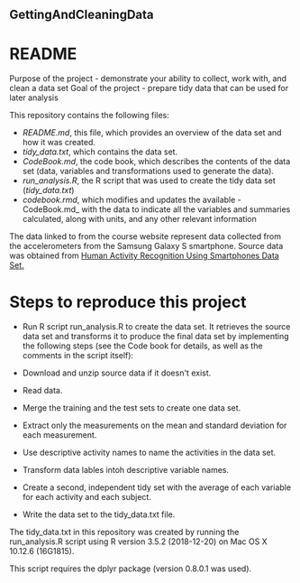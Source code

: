 ## GettingAndCleaningData
# README
Purpose of the project - demonstrate your ability to collect, work with, and clean a data set
Goal of the project   - prepare tidy data that can be used for later analysis

This repository contains the following files:

* _README.md_, this file, which provides an overview of the data set and how it was created.
* _tidy_data.txt_, which contains the data set.
* _CodeBook.md_, the code book, which describes the contents of the data set (data, variables and transformations used to generate the data).
* _run_analysis.R_, the R script that was used to create the tidy data set (_tidy_data.txt_)
* _codebook.rmd_, which modifies and updates the available -CodeBook.md_ with the data to indicate all the variables and summaries calculated, along with units, and any other relevant information

The data linked to from the course website represent data collected from the accelerometers from the Samsung Galaxy S smartphone. Source data was obtained from [Human Activity Recognition Using Smartphones Data Set.](http://archive.ics.uci.edu/ml/datasets/Human+Activity+Recognition+Using+Smartphones)


# Steps to reproduce this project
* Run R script run_analysis.R to create the data set. It retrieves the source data set and transforms it to produce the final data set by implementing the following steps (see the Code book for details, as well as the comments in the script itself):

* Download and unzip source data if it doesn't exist.
* Read data.
* Merge the training and the test sets to create one data set.
* Extract only the measurements on the mean and standard deviation for each measurement.
* Use descriptive activity names to name the activities in the data set.
* Transform data lables intoh descriptive variable names.
* Create a second, independent tidy set with the average of each variable for each activity and each subject.
* Write the data set to the tidy_data.txt file.

The tidy_data.txt in this repository was created by running the run_analysis.R script using R version 3.5.2 (2018-12-20) on Mac OS X 10.12.6 (16G1815).

This script requires the dplyr package (version 0.8.0.1 was used).






